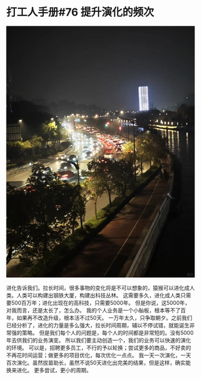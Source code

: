 # 打工人手册#76 提升演化的频次

 ![](img/afa1fe4b-8c5c-4287-aa5c-d490926b1a6b.jpg)
 
进化告诉我们。拉长时间，很多事物的变化将是不可以想象的，猿猴可以进化成人类。人类可以构建出钢铁大厦，构建出科技丛林。
这需要多久，进化成人类只需要500百万年；进化出现在的高科技，只需要5000年。
但是你说，这5000年，对我而言，还是太长了，怎么办。
我的个人业务是一个小舢板，根本等不了百年，如果再不改造升级，根本活不过50天。
一万年太久，只争取朝夕。之前我们已经分析了，进化的力量是多么强大，拉长时间周期，辅以不停试错，就能诞生非常强的策略。
但是我们每个人的问题是，每个人的时间都是非常短的。没有5000年去供我们的业务演变。
所以我们要主动创造一个，我们的业务可以快速的演化的环境。
可以是，招聘更多员工，不行的予以轮换；尝试更多的商品，不好卖的不再花时间运营；做更多的项目优化，每次优化一点点。
我一天一次演化，一天百次演化。虽然拔苗助长，虽然不说50天进化出完美的结果，但是这样，确实能换来进化。
更多尝试，更小的周期。